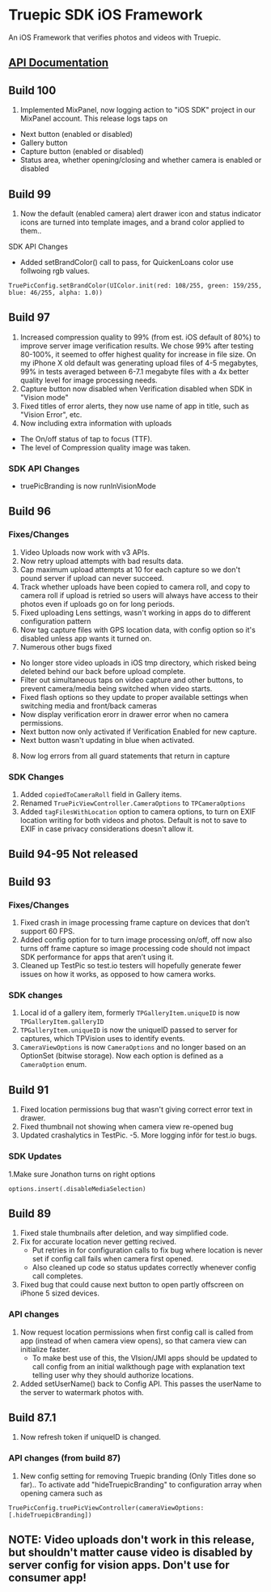 Truepic SDK iOS Framework
=
An iOS Framework that verifies photos and videos with Truepic.

## [API Documentation](Truepic_iOS_SDK.pdf)

## Build 100
1) Implemented MixPanel, now logging action to "iOS SDK" project in our MixPanel account. This release logs taps on
- Next button (enabled or disabled)
- Gallery button
- Capture button (enabled or disabled)
- Status area, whether opening/closing and whether camera is enabled or disabled 

## Build 99
1) Now the default (enabled camera) alert drawer icon and status indicator icons are turned into template images, and a brand color applied to them..

SDK API Changes
- Added setBrandColor() call to pass, for QuickenLoans color use follwoing rgb values.
```// set to quickenloans brand color rgb(108,159,46)
TruePicConfig.setBrandColor(UIColor.init(red: 108/255, green: 159/255, blue: 46/255, alpha: 1.0))
```

## Build 97
1. Increased compression quality to 99% (from est. iOS default of 80%) to improve server image verification results. 
We chose 99% after testing 80-100%, it seemed to offer highest quality for increase in file size. On my iPhone X old default was generating upload files of 4-5 megabytes, 99% in tests averaged between 6-7.1 megabyte files with a 4x better quality level for image processing needs.
2. Capture button now disabled when Verification disabled when SDK in "Vision mode"
2. Fixed titles of error alerts, they now use name of app in title, such as "Vision Error", etc.
3. Now including extra information with uploads 
-  The On/off status of tap to focus (TTF).
-  The level of Compression quality image was taken.

### SDK API Changes
- truePicBranding is now runInVisionMode

## Build 96
### Fixes/Changes
1. Video Uploads now work with v3 APIs.
2. Now retry upload attempts with bad results data.
3. Cap maximum upload attempts at 10 for each capture so we don't pound server if upload can never succeed. 
4. Track whether uploads have been copied to camera roll, and copy to camera roll if upload is retried so users will always have access to their photos even if uploads go on for long periods.
5. Fixed uploading Lens settings, wasn't working in apps do to different configuration pattern
6. Now tag capture files with GPS location data, with config option so it's disabled unless app wants it turned on.
7. Numerous other bugs fixed 
* No longer store video uploads in iOS tmp directory, which risked being deleted behind our back before upload complete.
* Filter out simultaneous taps on video capture and other buttons, to prevent camera/media being switched when video starts.
* Fixed flash options so they update to proper available settings when switching media and front/back cameras
* Now display verification erorr in  drawer error when no camera permissions.
* Next button now only activated if Verification Enabled for new capture.
* Next button wasn't updating in blue when activated.
8. Now log errors from all guard statements that return in capture

###  SDK Changes
1. Added ```copiedToCameraRoll``` field in Gallery items.
2. Renamed  ```TruePicViewController.CameraOptions``` to ```TPCameraOptions```
3. Added ```tagFilesWithLocation``` option to camera options, to turn on EXIF location writing for both videos and photos. Default is not to save to EXIF in case privacy considerations doesn't allow it.

## Build 94-95 Not released

## Build 93
### Fixes/Changes
1. Fixed crash in image processing frame capture on devices that don’t support 60 FPS.
2. Added config option for to turn image processing on/off, off now also turns off frame capture so image processing code should not impact SDK performance for apps that aren’t using it.
3. Cleaned up TestPic so test.io testers will hopefully generate fewer issues on how it works, as opposed to how camera works.

### SDK changes
1. Local id of a gallery item, formerly ```TPGalleryItem.uniqueID```  is now  ```TPGalleryItem.galleryID```
2. ```TPGalleryItem.uniqueID``` is now the  uniqueID passed to server for captures, which TPVision uses to identify events.
3. ```CameraViewOptions``` is now ```CameraOptions``` and no longer based on an OptionSet (bitwise storage). Now each option is defined as a ```CameraOption``` enum.

## Build 91
1. Fixed location permissions bug that wasn't giving correct error text in drawer.
3. Fixed thumbnail not showing when camera view re-opened bug
4. Updated crashalytics in TestPic.
-5. More logging inför for test.io bugs.

### SDK Updates
1.Make sure Jonathon turns on right options
```options.insert(.hideTruepicBranding)
options.insert(.disableMediaSelection)
```

## Build 89
1. Fixed stale thumbnails after deletion, and way simplified code.
2. Fix for accurate location never getting recived.
    - Put retries in for configuration calls to fix bug where location is never set if config call fails when camera first opened. 
    - Also cleaned up code so status updates correctly whenever config call completes.
3. Fixed bug that could cause next button to open partly offscreen on iPhone 5 sized devices.

###  API changes 
1. Now request location permissions when first config call is called from app (instead of when camera view opens), so that camera view can initialize faster.
    - To make best use of this, the VIsion/JMI apps should be updated to call config from an initial walkthough page with explanation text telling user why they should authorize locations. 
2.  Added setUserName() back to Config API. This passes the userName to the server to watermark photos with.

## Build 87.1
1. Now refresh token if uniqueID is changed.

###  API changes (from build 87)
1.  New config setting for removing Truepic branding (Only Titles done so far)..
To activate add "hideTruepicBranding" to configuration array when opening camera such as 
```
TruePicConfig.truePicViewController(cameraViewOptions: [.hideTruepicBranding])
```


## NOTE: Video uploads don't work in this release, but shouldn't matter cause video is disabled by server config for vision apps. Don't use for consumer app!
